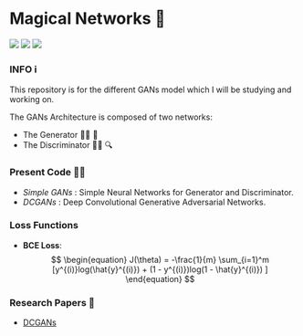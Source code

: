# Magical Networks 🧙

![](https://img.shields.io/badge/Made--with-Python-informational?style=plastic&logo=python&logoColor=yellow) ![](https://img.shields.io/badge/About-GANs-brightgreen?style=plastic) ![](https://img.shields.io/badge/Framework-PyTorch-important?style=plastic&logo=pytorch&logoColor=red) 

### INFO ℹ️

This repository is for the different GANs model which I will be studying and working on.

The GANs Architecture is composed of two networks:

* The Generator 🧑‍🎨 🎨
* The Discriminator 👮‍♂️ 🔍



### Present Code 👨‍💻

* *Simple GANs* : Simple Neural Networks for Generator and Discriminator.
* *DCGANs* : Deep Convolutional Generative Adversarial Networks.



### Loss Functions

* **BCE Loss**: 
  $$
  \begin{equation}
  J(\theta) = -\frac{1}{m} \sum_{i=1}^m [y^{(i)}log(\hat{y}^{(i)}) + (1 - y^{(i)})log(1 - \hat{y}^{(i)}) ]
  \end{equation}
  $$
  





### Research Papers 📔

* [DCGANs](https://arxiv.org/abs/1511.06434)





